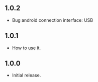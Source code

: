 ## 1.0.2

* Bug android connection interface: USB 

## 1.0.1

* How to use it.

## 1.0.0

* Initial release.
